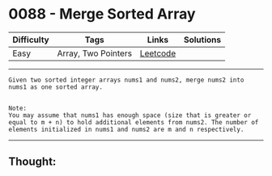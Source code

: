 # 0088 - Merge Sorted Array

Difficulty  | Tags | Links | Solutions
----------- | ---- | ----- | -----
Easy | Array, Two Pointers | [Leetcode](https://leetcode.com/problems/merge-sorted-array/description/) |


-----------

```
Given two sorted integer arrays nums1 and nums2, merge nums2 into nums1 as one sorted array.


Note:
You may assume that nums1 has enough space (size that is greater or equal to m + n) to hold additional elements from nums2. The number of elements initialized in nums1 and nums2 are m and n respectively.
```

-----------

## Thought:
